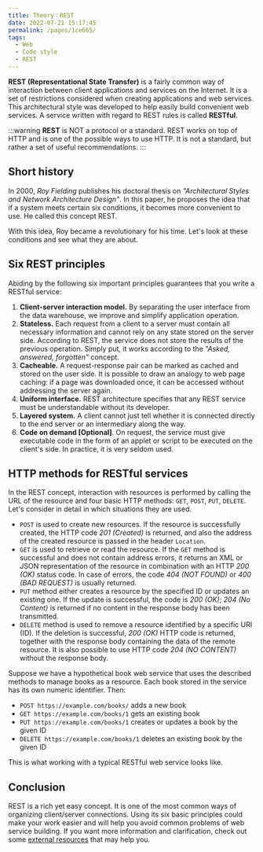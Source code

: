 ```yaml
---
title: Theory：REST
date: 2022-07-21 15:17:45
permalink: /pages/1ce665/
tags:
  - Web
  - Code style
  - REST
---
```

**REST (Representational State Transfer)** is a fairly common way of interaction between client applications and services on the Internet. It is a set of restrictions considered when creating applications and web services. This architectural style was developed to help easily build convenient web services. A service written with regard to REST rules is called **RESTful**.


:::warning
**REST** is NOT a protocol or a standard. REST works on top of HTTP and is one of the possible ways to use HTTP. It is not a standard, but rather a set of useful recommendations.
:::


## Short history

In 2000, *Roy Fielding* publishes his doctoral thesis on *"Architectural Styles and Network Architecture Design"*. In this paper, he proposes the idea that if a system meets certain six conditions, it becomes more convenient to use. He called this concept REST.

With this idea, Roy became a revolutionary for his time. Let's look at these conditions and see what they are about.

## Six REST principles

Abiding by the following six important principles guarantees that you write a RESTful service:

1. **Client-server interaction model.** By separating the user interface from the data warehouse, we improve and simplify application operation.
2. **Stateless.** Each request from a client to a server must contain all necessary information and cannot rely on any state stored on the server side. According to REST, the service does not store the results of the previous operation. Simply put, it works according to the *"Asked, answered, forgotten"* concept.
3. **Cacheable.** A request-response pair can be marked as cached and stored on the user side. It is possible to draw an analogy to web page caching: if a page was downloaded once, it can be accessed without addressing the server again.
4. **Uniform interface.** REST architecture specifies that any REST service must be understandable without its developer.
5. **Layered system.** A client cannot just tell whether it is connected directly to the end server or an intermediary along the way.
6. **Code on demand [Optional]**. On request, the service must give executable code in the form of an applet or script to be executed on the client's side. In practice, it is very seldom used.

## HTTP methods for RESTful services

In the REST concept, interaction with resources is performed by calling the URL of the resource and four basic HTTP methods: `GET`, `POST`, `PUT`, `DELETE`. Let's consider in detail in which situations they are used.

- `POST` is used to create new resources. If the resource is successfully created, the HTTP code *201 (Created)* is returned, and also the address of the created resource is passed in the header `Location`.
- `GET` is used to retrieve or read the resource. If the `GET` method is successful and does not contain address errors, it returns an XML or JSON representation of the resource in combination with an HTTP *200 (OK)* status code. In case of errors, the code *404 (NOT FOUND)* or *400 (BAD REQUEST)* is usually returned.
- `PUT` method either creates a resource by the specified ID or updates an existing one. If the update is successful, the code is *200 (OK)*; *204 (No Content)* is returned if no content in the response body has been transmitted.
- `DELETE` method is used to remove a resource identified by a specific URI (ID). If the deletion is successful, *200 (OK)* HTTP code is returned, together with the response body containing the data of the remote resource. It is also possible to use HTTP code *204 (NO CONTENT)* without the response body.

Suppose we have a hypothetical book web service that uses the described methods to manage books as a resource. Each book stored in the service has its own numeric identifier. Then:

- `POST https://example.com/books/` adds a new book
- `GET https://example.com/books/1` gets an existing book
- `PUT https://example.com/books/1` creates or updates a book by the given ID
- `DELETE https://example.com/books/1` deletes an existing book by the given ID

This is what working with a typical RESTful web service looks like.

## Conclusion

REST is a rich yet easy concept. It is one of the most common ways of organizing client/server connections. Using its six basic principles could make your work easier and will help you avoid common problems of web service building. If you want more information and clarification, check out some [external resources](https://www.restapitutorial.com/lessons/httpmethods.html) that may help you.